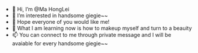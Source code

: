 - 👋 Hi, I’m @Ma HongLei
- 👀 I’m interested in handsome giegie~~
- 🌱 Hope everyone of you would like me!
- 💞️ What I am learning now is how to makeup myself and turn to a beauity
- 📫 You can connect to me through private message and I will be avaiable for every handsome giegie~~

<!---
Jacky-1203/Jacky-1203 is a ✨ special ✨ repository because its `README.md` (this file) appears on your GitHub profile.
You can click the Preview link to take a look at your changes.
--->
